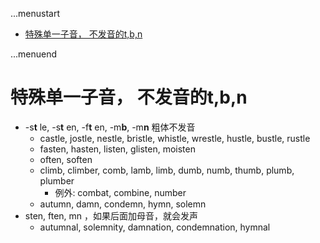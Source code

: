 ...menustart

 - [特殊单一子音， 不发音的t,b,n](#3fa5acf8f14a3d3835b6b05c9ef2594c)

...menuend


<h2 id="3fa5acf8f14a3d3835b6b05c9ef2594c"></h2>


# 特殊单一子音， 不发音的t,b,n

- -s**t** le, -s**t** en, -f**t** en, -m**b**, -m**n**  粗体不发音
    - castle, jostle, nestle, bristle, whistle, wrestle, hustle, bustle, rustle 
    - fasten, hasten, listen, glisten, moisten
    - often, soften
    - climb, climber, comb, lamb, limb, dumb, numb, thumb, plumb, plumber
        - 例外: combat, combine, number
    - autumn, damn, condemn, hymn, solemn
- sten, ften, mn ，如果后面加母音，就会发声
    - autumnal, solemnity, damnation, condemnation, hymnal


